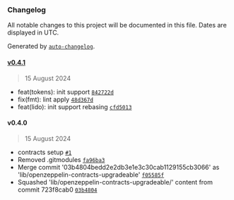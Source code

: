 ### Changelog

All notable changes to this project will be documented in this file. Dates are displayed in UTC.

Generated by [`auto-changelog`](https://github.com/CookPete/auto-changelog).

#### [v0.4.1](https://github.com/sambacha/eigenlayer-template/compare/v0.4.0...v0.4.1)

> 15 August 2024

- feat(tokens): init support [`842722d`](https://github.com/sambacha/eigenlayer-template/commit/842722d87b48639df8e631e8c8d158ca4906bb08)
- fix(fmt): lint apply [`48d367d`](https://github.com/sambacha/eigenlayer-template/commit/48d367d5fda081aa5882529fcb347eaf2faf6063)
- feat(lido): init support rebasing [`cfd5013`](https://github.com/sambacha/eigenlayer-template/commit/cfd5013c4dd20e43b7703dcb7431f1dc7f1d1acb)

#### v0.4.0

> 15 August 2024

- contracts setup [`#1`](https://github.com/sambacha/eigenlayer-template/pull/1)
- Removed .gitmodules [`fa96ba3`](https://github.com/sambacha/eigenlayer-template/commit/fa96ba3741ef9e7a6db1ff6d899b956c8dbaf0a7)
- Merge commit '03b4804bedd2e2db3e1e3c30cab1129155cb3066' as 'lib/openzeppelin-contracts-upgradeable' [`f05585f`](https://github.com/sambacha/eigenlayer-template/commit/f05585fb0a13b03d75a25aa43f606154ae7d2a31)
- Squashed 'lib/openzeppelin-contracts-upgradeable/' content from commit 723f8cab0 [`03b4804`](https://github.com/sambacha/eigenlayer-template/commit/03b4804bedd2e2db3e1e3c30cab1129155cb3066)
